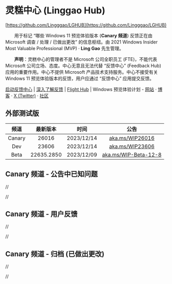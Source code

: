 # 灵糕中心 (Linggao Hub)

[https://github.com/Lingggao/LGHUB](https://github.com/Lingggao/LGHUB)

&emsp;&emsp;用于标记 “哪些 Windows 11 预览体验版本 (**Canary 频道**) 反馈正在由 Microsoft 调查 / 处理 / 已做出更改” 的信息枢纽。由 2021 Windows Insider Most Valuable Professional (MVP) · **Ling Gao** 先生管理。

&emsp;&emsp;**声明**：灵糕中心的管理者不是 Microsoft 公司全职员工 (FTE)，不能代表 Microsoft 公司立场、态度。中心无意且无法代替 “反馈中心” (Feedback Hub) 应用的重要作用。中心不提供 Microsoft 产品技术支持服务。中心不接受有关 Windows 11 预览体验版本的反馈，用户应通过 “反馈中心” 应用提交反馈。

[启动反馈中心](https://aka.ms/fbh) | [深入了解反馈](https://learn.microsoft.com/zh-cn/windows-insider/feedback) | [Flight Hub](https://learn.microsoft.com/en-us/windows-insider/flight-hub) | Windows 预览体验计划 - [网站](https://www.microsoft.com/zh-cn/windowsinsider) · [博客](https://blogs.windows.com/windows-insider) · [X (Twitter)](https://twitter.com/windowsinsider) · [社区](https://answers.microsoft.com/zh-hans/insider/forum)

## 外部测试版

|  频道  |  最新版本  |    时间    |                     公告                     |
| :----: | :--------: | :--------: | :------------------------------------------: |
| Canary |   26016    | 2023/12/14 |      [aka.ms/WIP26016](aka.ms/WIP26016)      |
|  Dev   |   23606    | 2023/12/14 |      [aka.ms/WIP23606](aka.ms/WIP23606)      |
|  Beta  | 22635.2850 | 2023/12/09 | [aka.ms/WIP-Beta-12-8](aka.ms/WIP-Beta-12-8) |

## Canary 频道 - 公告中已知问题

//

//

## Canary 频道 - 用户反馈

//

//

## Canary 频道 - 归档 (已做出更改)

//

//